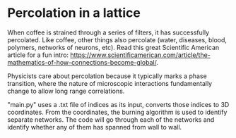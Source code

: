 # Percolation in a lattice
When coffee is strained through a series of filters, it has successfully percolated. Like coffee, other things also percolate (water, diseases, blood, polymers, networks of neurons, etc). Read this great Scientific American article for a fun intro: https://www.scientificamerican.com/article/the-mathematics-of-how-connections-become-global/. 

Physicists care about percolation because it typically marks a phase transition, where the nature of microscopic interactions fundamentally change to allow long range correlations. 

"main.py" uses a .txt file of indices as its input, converts those indices to 3D coordinates. From the coordinates, the burning algorithm is used to identify separate networks. The code will go through each of the networks and identify whether any of them has spanned from wall to wall. 
